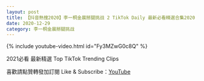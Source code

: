 ```yaml
---
layout: post
title: 【抖音熱搜2020】李一桐金晨掰腿挑战 2 TikTok Daily 最新必看精選合集2020 12 29
date: 2020-12-29
category: 李一桐金晨掰腿挑战
---
```


{% include youtube-video.html id="Fy3MZwG0c8Q" %}

2021必看 最新精選 Top TikTok Trending Clips

喜歡請點贊轉發加訂閱 Like & Subscribe：[YouTube](https://www.youtube.com/channel/UCAoR7VcanIPd04uEq_GIylA/videos)

